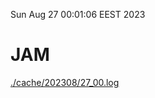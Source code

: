 Sun Aug 27 00:01:06 EEST 2023
# JAM
<a href='./cache/202308/27_00.log'>./cache/202308/27_00.log</a>
